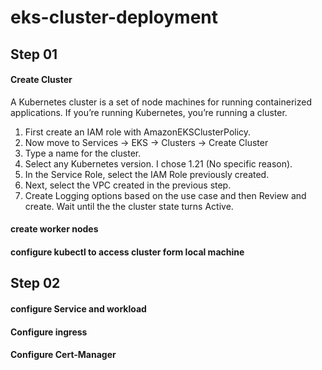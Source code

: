 # eks-cluster-deployment

## Step 01
 #### Create Cluster
 A Kubernetes cluster is a set of node machines for running containerized applications. If you’re running Kubernetes, you’re running a cluster.
   1) First create an IAM role with AmazonEKSClusterPolicy.
   2) Now move to Services -> EKS -> Clusters -> Create Cluster
   3) Type a name for the cluster.
   4) Select any Kubernetes version. I chose 1.21 (No specific reason).
   5) In the Service Role, select the IAM Role previously created.
   6) Next, select the VPC created in the previous step.
   7) Create Logging options based on the use case and then Review and create.
Wait until the the cluster state turns Active.
 #### create worker nodes
 #### configure kubectl to access cluster form local machine 

## Step 02
#### configure Service and workload
#### Configure ingress
#### Configure Cert-Manager
